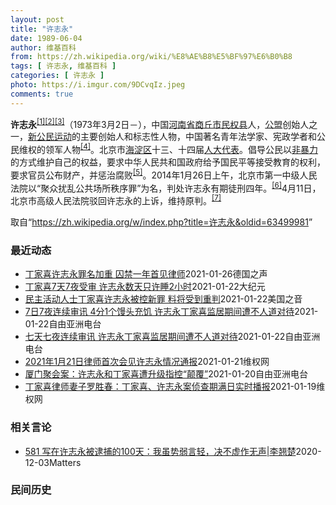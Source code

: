 ```yaml
---
layout: post
title: "许志永"
date: 1989-06-04
author: 维基百科
from: https://zh.wikipedia.org/wiki/%E8%AE%B8%E5%BF%97%E6%B0%B8
tags: [ 许志永, 维基百科 ]
categories: [ 许志永 ]
photo: https://i.imgur.com/9DCvqIz.jpeg
comments: true
---
```

<div class="mw-parser-output">
<p><b>许志永</b><sup id="cite_ref-1" class="reference"><a href="#cite_note-1">[1]</a></sup><sup id="cite_ref-2" class="reference"><a href="#cite_note-2">[2]</a></sup><sup id="cite_ref-3" class="reference"><a href="#cite_note-3">[3]</a></sup>（1973年3月2日<span class="useeditintro" title="Template:BLP editintro">－</span>），中国<a href="/wiki/%E6%B2%B3%E5%8D%97%E7%9C%81" title="河南省">河南省</a><a href="/wiki/%E5%95%86%E4%B8%98%E5%B8%82" title="商丘市">商丘市</a><a href="/wiki/%E6%B0%91%E6%9D%83%E5%8E%BF" title="民权县">民权县</a>人，<a href="/wiki/%E5%85%AC%E7%9B%9F" title="公盟">公盟</a>创始人之一，<a href="/wiki/%E6%96%B0%E5%85%AC%E6%B0%91%E8%BF%90%E5%8A%A8" title="新公民运动">新公民运动</a>的主要创始人和标志性人物，中国著名青年法学家、宪政学者和公民维权的领军人物<sup id="cite_ref-VOA0806_4-0" class="reference"><a href="#cite_note-VOA0806-4">[4]</a></sup>。北京市<a href="/wiki/%E6%B5%B7%E6%B7%80%E5%8C%BA" title="海淀区">海淀区</a>十三、十四届<a href="/wiki/%E4%BA%BA%E5%A4%A7%E4%BB%A3%E8%A1%A8" class="mw-redirect" title="人大代表">人大代表</a>。倡导公民以<a href="/wiki/%E9%9D%9E%E6%9A%B4%E5%8A%9B" title="非暴力">非暴力</a>的方式维护自己的权益，要求中华人民共和国政府给予国民平等接受教育的权利，要求官员公布财产，并惩治腐败<sup id="cite_ref-5" class="reference"><a href="#cite_note-5">[5]</a></sup>。2014年1月26日上午，北京市第一中级人民法院以“聚众扰乱公共场所秩序罪”为名，判处许志永有期徒刑四年。<sup id="cite_ref-bpx_6-0" class="reference"><a href="#cite_note-bpx-6">[6]</a></sup>4月11日，北京市高级人民法院驳回许志永的上诉，维持原判。<sup id="cite_ref-app_7-0" class="reference"><a href="#cite_note-app-7">[7]</a></sup>
</p>
</div><noscript><img src="//zh.wikipedia.org/wiki/Special:CentralAutoLogin/start?type=1x1" alt="" title="" width="1" height="1" style="border: none; position: absolute;"></noscript>
<div class="printfooter">取自“<a dir="ltr" href="https://zh.wikipedia.org/w/index.php?title=许志永&amp;oldid=63499981">https://zh.wikipedia.org/w/index.php?title=许志永&amp;oldid=63499981</a>”</div><div id="recent-news"><h3>最近动态</h3><ul><li><a href="https://nodebe4.github.io/waimei/2021-01-26/%E4%B8%81%E5%AE%B6%E5%96%9C%E8%AE%B8%E5%BF%97%E6%B0%B8%E7%BD%AA%E5%90%8D%E5%8A%A0%E9%87%8D-%E5%9B%9A%E7%A6%81%E4%B8%80%E5%B9%B4%E9%A6%96%E8%A7%81%E5%BE%8B%E5%B8%88" title="丁家喜许志永罪名加重 囚禁一年首见律师—— William Yang2021-01-26T06:52:34.081Z 许志永与律师会见过程中，看守所的视频讯号不稳，导致原本将近一个小时的会见时间...">丁家喜许志永罪名加重 囚禁一年首见律师</a><time>2021-01-26</time><a class="tag">德国之声</a></li>
<li><a href="https://nodebe4.github.io/waimei/2021-01-22/%E4%B8%81%E5%AE%B6%E5%96%9C7%E5%A4%A97%E5%A4%9C%E5%8F%97%E5%AE%A1-%E8%AE%B8%E5%BF%97%E6%B0%B8%E6%95%B0%E5%A4%A9%E5%8F%AA%E8%AE%B8%E7%9D%A12%E5%B0%8F%E6%97%B6" title="丁家喜7天7夜受审 许志永数天只许睡2小时—— 【大纪元2021年01月23日讯】2019年12月，多名维权律师和异见人士在厦门参与公民聚会后被捕。其中“新公民运动”发起人许志永和维权律师丁家喜...">丁家喜7天7夜受审 许志永数天只许睡2小时</a><time>2021-01-22</time><a class="tag">大纪元</a></li>
<li><a href="https://nodebe4.github.io/waimei/2021-01-22/%E6%B0%91%E4%B8%BB%E6%B4%BB%E5%8A%A8%E4%BA%BA%E5%A3%AB%E4%B8%81%E5%AE%B6%E5%96%9C%E8%AE%B8%E5%BF%97%E6%B0%B8%E8%A2%AB%E6%8E%A7%E6%96%B0%E7%BD%AA-%E6%96%99%E5%B0%86%E5%8F%97%E5%88%B0%E9%87%8D%E5%88%A4" title="民主活动人士丁家喜许志永被控新罪 料将受到重判—— Fri, 22 Jan 2021 17:54:55 GMT 许志永的支持者在中央人民政府驻香港特别行政区联络办公室门口抗议。（2014年1月2...">民主活动人士丁家喜许志永被控新罪 料将受到重判</a><time>2021-01-22</time><a class="tag">美国之音</a></li>
<li><a href="https://nodebe4.github.io/waimei/2021-01-22/7%E6%97%A57%E5%A4%9C%E8%BF%9E%E7%BB%AD%E5%AE%A1%E8%AE%AF-4%E5%88%861%E4%B8%AA%E9%A6%92%E5%A4%B4%E5%85%85%E9%A5%A5-%E8%AE%B8%E5%BF%97%E6%B0%B8%E4%B8%81%E5%AE%B6%E5%96%9C%E7%9B%91%E5%B1%85%E6%9C%9F%E9%97%B4%E9%81%AD%E4%B8%8D%E4%BA%BA%E9%81%93%E5%AF%B9%E5%BE%85" title="7日7夜连续审讯 4分1个馒头充饥 许志永丁家喜监居期间遭不人道对待—— 2019年12月，多名维权律师和异见人士在厦门参与公民聚会后被捕。其中“新公民运动”发起人许志永和维权律师丁家喜，时隔一...">7日7夜连续审讯   4分1个馒头充饥  许志永丁家喜监居期间遭不人道对待</a><time>2021-01-22</time><a class="tag">自由亚洲电台</a></li>
<li><a href="https://nodebe4.github.io/waimei/2021-01-22/%E4%B8%83%E5%A4%A9%E4%B8%83%E5%A4%9C%E8%BF%9E%E7%BB%AD%E5%AE%A1%E8%AE%AF-%E8%AE%B8%E5%BF%97%E6%B0%B8%E4%B8%81%E5%AE%B6%E5%96%9C%E7%9B%91%E5%B1%85%E6%9C%9F%E9%97%B4%E9%81%AD%E4%B8%8D%E4%BA%BA%E9%81%93%E5%AF%B9%E5%BE%85" title="七天七夜连续审讯 许志永丁家喜监居期间遭不人道对待—— 2019年12月，多名维权律师和异见人士在厦门参与公民聚会后被捕。其中“新公民运动”发起人许志永和维权律师丁家喜时隔一年多后获准与律师会面...">七天七夜连续审讯   许志永丁家喜监居期间遭不人道对待</a><time>2021-01-22</time><a class="tag">自由亚洲电台</a></li>
<li><a href="https://nodebe4.github.io/waimei/2021-01-21/2021%E5%B9%B41%E6%9C%8821%E6%97%A5%E5%BE%8B%E5%B8%88%E9%A6%96%E6%AC%A1%E4%BC%9A%E8%A7%81%E8%AE%B8%E5%BF%97%E6%B0%B8%E6%83%85%E5%86%B5%E9%80%9A%E6%8A%A5" title="2021年1月21日律师首次会见许志永情况通报—— 2021年1月21日下午，梁小军律师和张磊律师在山东省临沂市临沭县通过视频远程会见了已经与外界失去联系一年零六天的许志永。 许志永在指定居所监...">2021年1月21日律师首次会见许志永情况通报</a><time>2021-01-21</time><a class="tag">维权网</a></li>
<li><a href="https://nodebe4.github.io/waimei/2021-01-20/%E5%8E%A6%E9%97%A8%E8%81%9A%E4%BC%9A%E6%A1%88-%E8%AE%B8%E5%BF%97%E6%B0%B8%E5%92%8C%E4%B8%81%E5%AE%B6%E5%96%9C%E9%81%AD%E5%8D%87%E7%BA%A7%E6%8C%87%E6%8E%A7-%E9%A2%A0%E8%A6%86" title="厦门聚会案：许志永和丁家喜遭升级指控“颠覆”—— 在2019年厦门大抓捕事件中被羁押的中国新公民运动活动人士许志永和丁家喜，近日被当局移送审查起诉，控罪更从早前的“煽动颠覆国家政权”升级为“颠覆...">厦门聚会案：许志永和丁家喜遭升级指控“颠覆”</a><time>2021-01-20</time><a class="tag">自由亚洲电台</a></li>
<li><a href="https://nodebe4.github.io/waimei/2021-01-19/%E4%B8%81%E5%AE%B6%E5%96%9C%E5%BE%8B%E5%B8%88%E5%A6%BB%E5%AD%90%E7%BD%97%E8%83%9C%E6%98%A5-%E4%B8%81%E5%AE%B6%E5%96%9C-%E8%AE%B8%E5%BF%97%E6%B0%B8%E6%A1%88%E4%BE%A6%E6%9F%A5%E6%9C%9F%E6%BB%A1%E6%97%A5%E5%AE%9E%E6%97%B6%E6%92%AD%E6%8A%A5" title="丁家喜律师妻子罗胜春：丁家喜、许志永案侦查期满日实时播报—— 非常感谢志永姐姐许志玉今天（2021年1月19日）一早赶到临沂，为辛苦奔波的律师们安排接送和食宿！感谢彭剑律师一早就去检察院询问。检...">丁家喜律师妻子罗胜春：丁家喜、许志永案侦查期满日实时播报</a><time>2021-01-19</time><a class="tag">维权网</a></li>
</ul></div><div id="open-opinion"><h3>相关言论</h3><ul><li><a href="https://nodebe4.github.io/opinion/2020-12-03/581-%E5%86%99%E5%9C%A8%E8%AE%B8%E5%BF%97%E6%B0%B8%E8%A2%AB%E9%80%AE%E6%8D%95%E7%9A%84100%E5%A4%A9-%E6%88%91%E8%99%BD%E5%8A%BF%E5%BC%B1%E8%A8%80%E8%BD%BB-%E5%86%B3%E4%B8%8D%E8%99%9A%E4%BD%9C%E6%97%A0%E5%A3%B0-%E6%9D%8E%E7%BF%98%E6%A5%9A/" title="野兽爱智慧">581 写在许志永被逮捕的100天：我虽势弱言轻，决不虚作无声|李翘楚</a><time>2020-12-03</time><a class="tag">Matters</a></li>
</ul></div><div id="mjls-record"><h3>民间历史</h3><ul></ul></div>